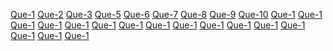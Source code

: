 [Que-1]()
[Que-2]()
[Que-3]()
[Que-5]()
[Que-6]()
[Que-7]()
[Que-8]()
[Que-9]()
[Que-10]()
[Que-1]()
[Que-1]()
[Que-1]()
[Que-1]()
[Que-1]()
[Que-1]()
[Que-1]()
[Que-1]()
[Que-1]()
[Que-1]()
[Que-1]()
[Que-1]()
[Que-1]()
[Que-1]()
[Que-1]()
[Que-1]()